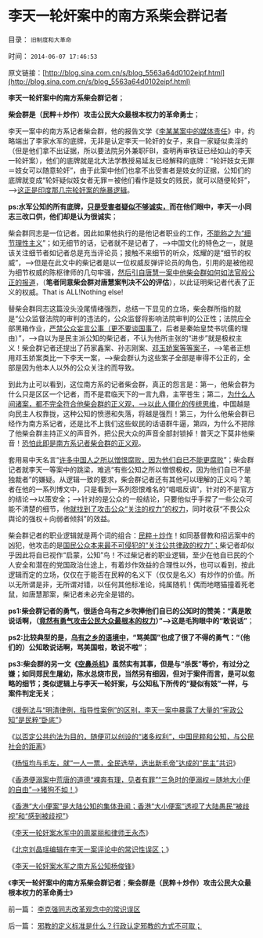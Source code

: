 # 李天一轮奸案中的南方系柴会群记者

目录： `旧制度和大革命` 

时间： `2014-06-07 17:46:53` 

原文链接：[http://blog.sina.com.cn/s/blog_5563a64d0102eipf.html](http://blog.sina.com.cn/s/blog_5563a64d0102eipf.html)

**李天一轮奸案中的南方系柴会群记者**；

**柴会群是（民粹＋炒作）攻击公民大众最根本权力的革命勇士**；

李天一案中的南方系记者柴会群，他的报告文学《[李某某案中的媒体责任](http://blog.sina.com.cn/s/blog_49b3cb2c0101nmsk.html)》中，约略端出了李家水军的底牌，无非是认定李天一轮奸的女子，来自一家疑似卖淫的（但是他们拿不出证据，所以要法院另外兼职FBI，查明再审铁证已经如山的李天一轮奸案），他们的底牌就是北大法学教授易延友已经解释的底牌：“轮奸妓女无罪＝妓女可以随意轮奸”，由于此案中他们也拿不出受害者是妓女的证据，公知们的底牌就变成“轮奸疑似妓女者无罪＝被他们看作是妓女的贱民，就可以随便轮奸”，——>[这正是印度那几宗轮奸案的施暴逻辑](../../../2013/2/25/中印轮奸案是未成年的受害者，犯罪人，疑犯和记者.md)。

**ps:水军公知的所有底牌，[只是受害者疑似不够诚实，](../../../2013/7/25/李天一律师正在创造“轮奸贱人有功无罪”的特色里程碑.md)而在他们眼中，李天一小同志三改口供，他们却是认为很诚实**；

柴会群同志是一位记者。因此如果他执行的是他记者职业的工作，[不能称之为“细节理性主义](../../../2012/5/6/洗脑业的主流是公害知识分子.md)”；如无细节的话，记者就不是记者了，——>中国文化的特色之一，就是该关注细节者如记者总是充当评论员；接触不来细节的听众，炫耀的是“细节的权威”，——>但是在此文中的柴记者是以一位权威反弹评论员的角色，引用的是被他视为细节权威的陈枢律师的几句牢骚，[然后引自唐慧一案中他柴会群如何如法官般公正的报道](http://blog.sina.com.cn/s/blog_49b3cb2c0101mez8.html)，（**笔者同意柴会群对唐慧案判决不公的评估**），以此证明柴记者代表了正义的权威。That
is ALL!Nothing else!

替柴会群同志这篇没头没尾情绪强烈，总结一下显见的立场，柴会群所指的就是“公众监督法院的审判的违法的，公众监督将影响法院审判的公正性；法院应全部黑箱作业，[严禁公众妄言公事（更不要谈国事了](../../../2013/9/3/“造谣罪”从自诉案，升级为公诉案，欠妥.md)，后者是秦始皇焚书坑儒的理由）”，——>自以为是民主派公知的柴记者，不认为他所主张的“进步”就是极权主义！柴会群记者还提出了药家鑫案、孙志刚案、[邓玉娇案等等案子](http://darthvad.blog.163.com/blog/static/5339947020095270247693/)，——>笔者正想用邓玉娇案类比一下李天一案，——>柴会群认为这些案子全部是审得不公正的，全部是因为他本人以外的公众关注的而导致。

到此为止可以看到，这位南方系的记者柴会群，真正的怨言是：第一，他柴会群为什么只是区区一个记者，而不是君临天下的一言九鼎，主宰苍生；第二，[为什么人间诸案，都不完全符合他柴会群的正义观，——>以此人僵化的传统思维](../../../2012/5/2/东方传统狙击西方民主.md)，中国越是向民主人权靠拢，这种公知的愤懑和失落，将越是强烈！第三，为什么他柴会群已经作为南方系记者，还是比不上我们这些蚁民的话语群牛逼，第四，为什么不把除了他柴会群主持正义的声音外，把公民大众的声音全部封锁掉！普天之下莫非他柴音！[恐怕此即是南方系记者柴会群的正义观](../../../2013/1/12/民粹公害和记者们，追求国破家亡后的“特供”！.md)。

套用易中天名言“[许多中国人之所以憎恨腐败，因为他们自已不能更腐败](../../../2012/2/1/横眉冷对伪君子，左狗总是闹革命.md)”；柴会群记者就李天一等案中的跳梁，难逃“有些公知之所以憎恨极权，因为他们自已不是独裁者”的嫌疑。从逻辑一致的要求，柴会群记者还有其他可以理解的正义吗？笔者在他的一系列博文中，只是看到一系列怨恨难名的“唱唱反调”，针对的不是官方的结论——>以策安全；——>针对的是公众的一般结论，只要他似乎手捏了一些公众可能不清楚的细节，他[就找到了攻击公众“关注的权力”的权力](../../../2013/9/9/“法治力量之源”及专制与封建权利的形成.md)，同时收获“不畏公众舆论的强权＋向弱者倾斜”的效益。

柴会群记者的职业逻辑就是两个词的组合：[民粹＋炒作](../../../2011/11/1/垄断传媒职业道德败坏，令社会显得“世风日下”.md)！如同基督教和招远案中的凶犯，他攻击的是[国民公众本来最不可侵犯的“关注公共律政的权力”；](../../../2011/4/15/（司法＝解释法律＋执行法律）的权力.md)柴记者却似乎因此将自已视作“启蒙，公知”鸟！不过柴记者的职业逻辑，至少在他自已民的个人安全和潜在的党国政治仕途上，有着炒作效益的合理性以外，也可以看到，按此逻辑而定的立场，仅仅在于能否在民粹的名义下（仅仅是名义）有炒作的价值。所以无所谓是非，无所谓对错，以任何其他标准论，纯属随机！偶而地瞎猫撞着死老鼠，如唐慧那案，柴记者未必完全是错的。

**ps1:柴会群记者的勇气，很适合乌有之乡吹捧他们自已的公知时的赞美：“真是敢说话啊，（[竟然有勇气攻击公民大众最根本的权力](../../../2013/12/19/合法性耦合原理，教会至上的合法性，缺乏信仰的公信力.md)）”——>这是毛狗眼中的“敢说话”**；

**ps2:比较典型的是，[乌有之乡的语境中](../../../2013/12/9/中国自卑的民族主义的傻逼的霸权主义.md)，“骂美国”也成了很了不得的勇气：“（他们的）公知敢说话啊，骂美国啦，敢说不啦”**；

**ps3:柴会群的另一文《[空鼻杀机](http://blog.sina.com.cn/s/blog_49b3cb2c0101osys.html?tj=1)》虽然实有其事，但是与“杀医”等价，有过分之嫌；如同郑民生屠幼，陈水总烧市民，当然另有细因，但对于案件而言，是可以忽略的细节；类似逻辑上与李天一轮奸案，与公知私下所传的“疑似有妓”一样，与案件判定无关**；

《[援例法与“明清律例，指导性案例”的区别，李天一案中暴露了大量的“宪政公知”是民粹“卧底”](../../../2013/11/27/李天一案还没有出现司法腐败！中国司法体制是最大的赢家.md)》

《[以否定公共约法为目的，随便可以创设的“诸多权利”，中国民粹和公知，与公民社会的距离](../../../2014/4/23/在香港随地大小便的大陆公知“维权”起哄.md)》

《[杨恒均与毛左，就“一人一票，全民选举，选出新毛帝”达成的“民主”共识](../../../2014/4/24/从“便溺自由”看杨恒均先生距离民主有多远.md)》

《[香港便溺案中荒唐的道德“裸奔有理，见者有罪”“三急时的便溺权＝随地大小便的自由”——>猪狗不如！](../../../2014/4/24/“裸奔有理，见者有罪”的维权，猪狗不如的“便溺自由”.md)》

《[香港“大小便案”是大陆公知的集体丑闻；香港“大小便案”透视了大陆愚民“被歧视”和“感到被歧视”](../../../2014/5/12/香港“随地大小便起哄案”是大陆公知的集体丑闻；.md)》

《[李天一轮奸案水军中的周翠丽和律师王永杰](../../../2014/6/3/李天一轮奸案水军中的周翠丽和律师王永杰.md)》

《[北京刘晶瑶编辑在李天一案评论中的常识性误区；](../../../2014/6/4/北京青年报刘晶瑶编辑在李天一案件中的常识性误区.md)》

《[李天一轮奸案水军之南方系公知杨俊锋](../../../2014/6/5/李天一轮奸案水军之南方系公知杨俊锋.md)》

《**李天一轮奸案中的南方系柴会群记者**；**柴会群是（民粹＋炒作）攻击公民大众最根本权力的革命勇士**》

前一篇： [李克强同志改革观念中的常识误区](../../../2014/6/8/李克强同志改革观念中的常识误区.md)

后一篇： [邪教的定义标准是什么？行政认定邪教的方式不可取；](../../../2014/6/7/邪教的定义标准是什么？行政认定邪教的方式不可取；.md)

